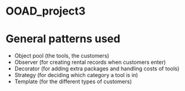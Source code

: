 # OOAD_project3

# General patterns used

- Object pool (the tools, the customers)
- Observer (for creating rental records when customers enter)
- Decorator (for adding extra packages and handling costs of tools)
- Strategy (for deciding which category a tool is in)
- Template (for the different types of customers)
